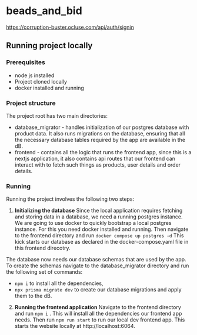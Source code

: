 # beads_and_bid
https://corruption-buster.ocluse.com/api/auth/signin
## Running project locally
### Prerequisites
- node js installed
- Project cloned locally 
- docker installed and running
### Project structure
The project root has two main directories:
- database_migrator - handles initialization of our postgres database with product data. It also runs migrations on the database, ensuring that all the necessary database tables required by the app are available in the dB.
- frontend - contains all the logic that runs the frontend app, since this is a nextjs application, it also contains api routes that our frontend can interact with to fetch such things as products, user details and order details.

### Running
Running the project involves the following two steps:

1. **Initializing the database**
Since the local application requires fetching and storing data in a database, we need a running postgres instance. We are going to use docker to quickly bootstrap a local postgres instance. For this you need docker installed and running. 
Then navigate to the frontend directory and run `docker compose up postgres -d`
This kick starts our database as declared in the docker-compose.yaml file in this frontend direcotry.

The database now needs our database schemas that are used by the app.
To create the schemas navigate to the database_migrator directory and run the following set of commands:

- `npm i` to install all the dependencies,
- `npx prisma migrate dev` to create our database migrations and apply them to the dB. 

2. **Running the frontend application**
Navigate to the frontend directory and run `npm i` . This will install all the dependencies our frontend app needs.
Then run `npm run start` to run our local dev frontend app. This starts the website locally at http://localhost:6064.
